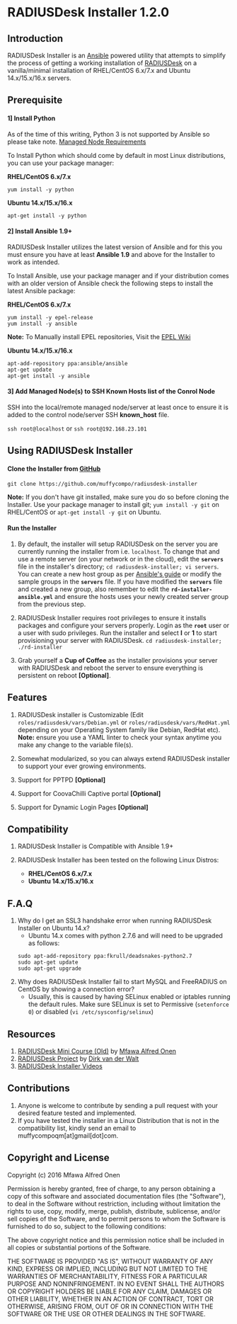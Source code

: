 RADIUSDesk Installer 1.2.0
===========================
## Introduction
RADIUSDesk Installer is an [Ansible](http://www.ansible.com) powered utility that attempts to simplify the process of getting a working installation of [RADIUSDesk](http://www.radiusdesk.com) on a vanilla/minimal installation of RHEL/CentOS 6.x/7.x and Ubuntu 14.x/15.x/16.x servers.

## Prerequisite
#### 1] Install Python
As of the time of this writing, Python 3 is not supported by Ansible so please take note. [Managed Node Requirements](http://docs.ansible.com/ansible/intro_installation.html#managed-node-requirements)

To Install Python which should come by default in most Linux distributions, you can use your package manager:

**RHEL/CentOS 6.x/7.x**

`yum install -y python`

**Ubuntu 14.x/15.x/16.x**

`apt-get install -y python`

#### 2] Install Ansible 1.9+
RADIUSDesk Installer utilizes the latest version of Ansible and for this you must ensure you have at least **Ansible 1.9** and above for the Installer to work as intended.

To Install Ansible, use your package manager and if your distribution comes with an older version of Ansible check the following steps to install the latest Ansible package:

**RHEL/CentOS 6.x/7.x**

```
yum install -y epel-release
yum install -y ansible
```

**Note:** To Manually install EPEL repositories, Visit the [EPEL Wiki](https://fedoraproject.org/wiki/EPEL) 

**Ubuntu 14.x/15.x/16.x**

```
apt-add-repository ppa:ansible/ansible
apt-get update
apt-get install -y ansible
```

#### 3] Add Managed Node(s) to SSH Known Hosts list of the Conrol Node
SSH into the local/remote managed node/server at least once to ensure it is added to the control node/server SSH **known_host** file.

`ssh root@localhost` or `ssh root@192.168.23.101`

## Using RADIUSDesk Installer
#### Clone the Installer from [GitHub](https://github.com/muffycompo/radiusdesk-installer)

`git clone https://github.com/muffycompo/radiusdesk-installer`

**Note:** If you don't have git installed, make sure you do so before cloning the Installer. Use your package manager to install git; `yum install -y git` on RHEL/CentOS or `apt-get install -y git` on Ubuntu.

#### Run the Installer
1.	By default, the installer will setup RADIUSDesk on the server you are currently running the installer from i.e. `localhost`. To change that and use a remote server (on your network or in the cloud), edit the **`servers`** file in the installer's directory; `cd radiusdesk-installer; vi servers`. You can create a new host group as per [Ansible's guide](http://docs.ansible.com/ansible/intro_inventory.html#hosts-and-groups) or modify the sample groups in the **`servers`** file. If you have modified the **`servers`** file and created a new group, also remember to edit the **`rd-installer-ansible.yml`** and ensure the hosts uses your newly created server group from the previous step.

2.	RADIUSDesk Installer requires root privileges to ensure it installs packages and configure your servers properly. Login as the **`root`** user or a user with sudo privileges. Run the installer and select **I** or **1** to start provisioning your server with RADIUSDesk.
`cd radiusdesk-installer; ./rd-installer`

3. Grab yourself a **Cup of Coffee** as the installer provisions your server with RADIUSDesk and reboot the server to ensure everything is persistent on reboot **[Optional]**.

## Features
1. RADIUSDesk installer is Customizable (Edit `roles/radiusdesk/vars/Debian.yml` or `roles/radiusdesk/vars/RedHat.yml` depending on your Operating System family like Debian, RedHat etc). **Note:** ensure you use a YAML linter to check your syntax anytime you make any change to the variable file(s).

2. Somewhat modularized, so you can always extend RADIUSDesk installer to support your ever growing environments.

3. Support for PPTPD **[Optional]**

4. Support for CoovaChilli Captive portal **[Optional]**

5. Support for Dynamic Login Pages **[Optional]**

## Compatibility
1.	RADIUSDesk Installer is Compatible with Ansible 1.9+
2.	RADIUSDesk Installer has been tested on the following Linux Distros:
	
    - **RHEL/CentOS 6.x/7.x**
    - **Ubuntu 14.x/15.x/16.x**    

## F.A.Q
1. Why do I get an SSL3 handshake error when running RADIUSDesk Installer on Ubuntu 14.x?
    - Ubuntu 14.x comes with python 2.7.6 and will need to be upgraded as follows:
    ```
    sudo apt-add-repository ppa:fkrull/deadsnakes-python2.7
    sudo apt-get update
    sudo apt-get upgrade
    ```
2. Why does RADIUSDesk Installer fail to start MySQL and FreeRADIUS on CentOS by showing a connection error?
    - Usually, this is caused by having SELinux enabled or iptables running the default rules. Make sure SELinux is set to Permissive (`setenforce 0`) or disabled (`vi /etc/sysconfig/selinux`)

## Resources
1. [RADIUSDesk Mini Course (Old)](http://www.maomuffy.com/introduction-to-radiusdesk-with-rhelcentos-6-x-mini-course/) by [Mfawa Alfred Onen](http://ng.linkedin.com/in/mfawaalfredonen/)
2. [RADIUSDesk Project](http://www.radiusdesk.com) by [Dirk van der Walt](http://www.linkedin.com/pub/dirk-van-der-walt/11/b64/79a)
3. [RADIUSDesk Installer Videos](http://www.maomuffy.com/radiusdesk-installer-project/)

## Contributions
1. Anyone is welcome to contribute by sending a pull request with your desired feature tested and implemented.
2. If you have tested the installer in a Linux Distribution that is not in the compatibility list, kindly send an email to muffycompoqm[at]gmail[dot]com.

## Copyright and License

Copyright (c) 2016 Mfawa Alfred Onen

Permission is hereby granted, free of charge, to any person obtaining a copy of this software and associated documentation files (the "Software"), to deal in the Software without restriction, including without limitation the rights to use, copy, modify, merge, publish, distribute, sublicense, and/or sell copies of the Software, and to permit persons to whom the Software is furnished to do so, subject to the following conditions:

The above copyright notice and this permission notice shall be included in all copies or substantial portions of the Software.

THE SOFTWARE IS PROVIDED "AS IS", WITHOUT WARRANTY OF ANY KIND, EXPRESS OR IMPLIED, INCLUDING BUT NOT LIMITED TO THE WARRANTIES OF MERCHANTABILITY, FITNESS FOR A PARTICULAR PURPOSE AND NONINFRINGEMENT. IN NO EVENT SHALL THE AUTHORS OR COPYRIGHT HOLDERS BE LIABLE FOR ANY CLAIM, DAMAGES OR OTHER LIABILITY, WHETHER IN AN ACTION OF CONTRACT, TORT OR OTHERWISE, ARISING FROM, OUT OF OR IN CONNECTION WITH THE SOFTWARE OR THE USE OR OTHER DEALINGS IN THE SOFTWARE.
